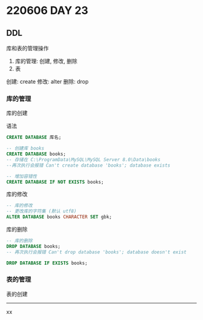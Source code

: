 # 220606 DAY 23

## DDL

库和表的管理操作

1. 库的管理: 创建, 修改, 删除
2. 表

创建: create
修改: alter
删除: drop



### 库的管理

库的创建

语法

```sql
CREATE DATABASE 库名;
```


```sql
-- 创建库 books
CREATE DATABASE books;
-- 存储在 C:\ProgramData\MySQL\MySQL Server 8.0\Data\books
--再次执行会报错 Can't create database 'books'; database exists

-- 增加容错性
CREATE DATABASE IF NOT EXISTS books;
```

库的修改

```sql
-- 库的修改
-- 更改库的字符集 (默认 utf8)
ALTER DATABASE books CHARACTER SET gbk;
```

库的删除

```sql
-- 库的删除
DROP DATABASE books;
-- 再次执行会报错 Can't drop database 'books'; database doesn't exist

DROP DATABASE IF EXISTS books;
```


### 表的管理

表的创建



---
xx
